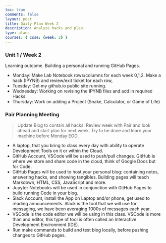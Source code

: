 ```yaml
---
toc: true
comments: false
layout: post
title: Daily Plan Week 2
description: Analyze hacks and plan.
type: plans
courses: { csse: {week: 2} }
---
```


### Unit 1 / Week 2
Learning outcome. Building a personal and running GitHub Pages.
- Monday: Make Lab Notebook rows/columns for each week 0,1,2. Make a hack (IPYNB) and review/exit ticket for each row,
- Tuesday: Get my github.io public site running.
- Wednesday: Working on revising the IPYNB files and add in required Hacks.
- Thursday: Work on adding a Project (Snake, Calculator, or Game of Life)


### Pair Planning Meeting
> Update Blog to contain all hacks.  Review week with Pair and look ahead and start plan for next week.  Try to be done and learn your machine before Monday EOD.
- A laptop, that you bring to class every day with ability to operate Development Tools on it or within the Cloud.
- GitHub Account, VSCode will be used to push/pull changes. GitHub is where we store and share code in the cloud, think of Google Docs but for Code.
- GitHub Pages will be used to host your personal blog: containing notes, answering hacks, and showing tangibles.  Building pages will teach Markdown, HTML, CSS, JavaScript and more.
- Jupyter Notebooks will be used in conjunction with GitHub Pages to build running Code in your blog.
- Slack Account, install the App on Laptop and/or phone, get used to reading announcements. Slack is the tool that we will use for messaging, we have been averaging 1000s of messages each year.
- VSCode is the code editor we will be using in this class.  VSCode is more than and editor, this type of tool is often called an Interactive Development Environment (IDE). 
- Run make commands to build and test blog locally, before pushing changes to GitHub pages.
